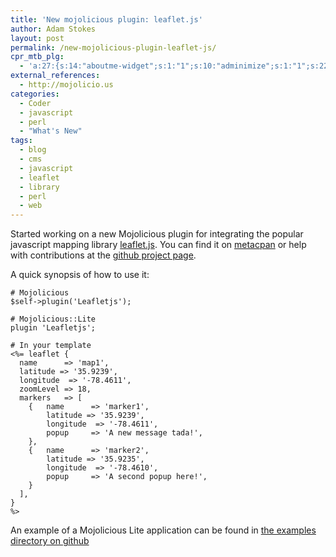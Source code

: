 ```yaml
---
title: 'New mojolicious plugin: leaflet.js'
author: Adam Stokes
layout: post
permalink: /new-mojolicious-plugin-leaflet-js/
cpr_mtb_plg:
  - 'a:27:{s:14:"aboutme-widget";s:1:"1";s:10:"adminimize";s:1:"1";s:22:"advanced-custom-fields";s:1:"1";s:15:"awesome-weather";s:1:"1";s:12:"easy-wp-smtp";s:1:"1";s:13:"et-shortcodes";s:1:"1";s:23:"font-awesome-more-icons";s:1:"1";s:21:"gist-github-shortcode";s:1:"1";s:17:"google-typography";s:1:"1";s:24:"google-sitemap-generator";s:1:"1";s:7:"jetpack";s:1:"1";s:15:"social-stickers";s:1:"1";s:18:"tabify-edit-screen";s:1:"1";s:10:"tablepress";s:1:"1";s:15:"twitter-tracker";s:1:"1";s:21:"ultimate-metabox-tabs";s:1:"1";s:15:"white-label-cms";s:1:"1";s:16:"widgets-on-pages";s:1:"1";s:13:"font-uploader";s:1:"1";s:13:"wordpress-seo";s:1:"1";s:7:"wp-ffpc";s:1:"1";s:11:"wp-markdown";s:1:"1";s:16:"wp-atom-importer";s:1:"1";s:7:"wp-help";s:1:"1";s:10:"wp-smushit";s:1:"1";s:21:"wp-social-seo-booster";s:1:"1";s:32:"yet-another-related-posts-plugin";s:1:"1";}'
external_references:
  - http://mojolicio.us
categories:
  - Coder
  - javascript
  - perl
  - "What's New"
tags:
  - blog
  - cms
  - javascript
  - leaflet
  - library
  - perl
  - web
---
```

Started working on a new Mojolicious plugin for integrating the popular javascript mapping library [leaflet.js][1]. You can find it on [metacpan][2] or help with contributions at the [github project page][3].

A quick synopsis of how to use it:

    # Mojolicious
    $self->plugin('Leafletjs');
    
    # Mojolicious::Lite
    plugin 'Leafletjs';
    
    # In your template
    <%= leaflet {
      name      => 'map1',
      latitude => '35.9239',
      longitude  => '-78.4611',
      zoomLevel => 18,
      markers   => [
        {   name      => 'marker1',
            latitude => '35.9239',
            longitude  => '-78.4611',
            popup     => 'A new message tada!',
        },
        {   name      => 'marker2',
            latitude => '35.9235',
            longitude  => '-78.4610',
            popup     => 'A second popup here!',
        }
      ],
    }
    %>
    

An example of a Mojolicious Lite application can be found in [the examples directory on github][4]

 [1]: http://leafletjs.com
 [2]: https://metacpan.org/release/ADAMJS/Mojolicious-Plugin-Leafletjs-0.001
 [3]: https://github.com/battlemidget/Mojolicious-Plugin-Leafletjs
 [4]: https://github.com/battlemidget/Mojolicious-Plugin-Leafletjs/tree/master/eg